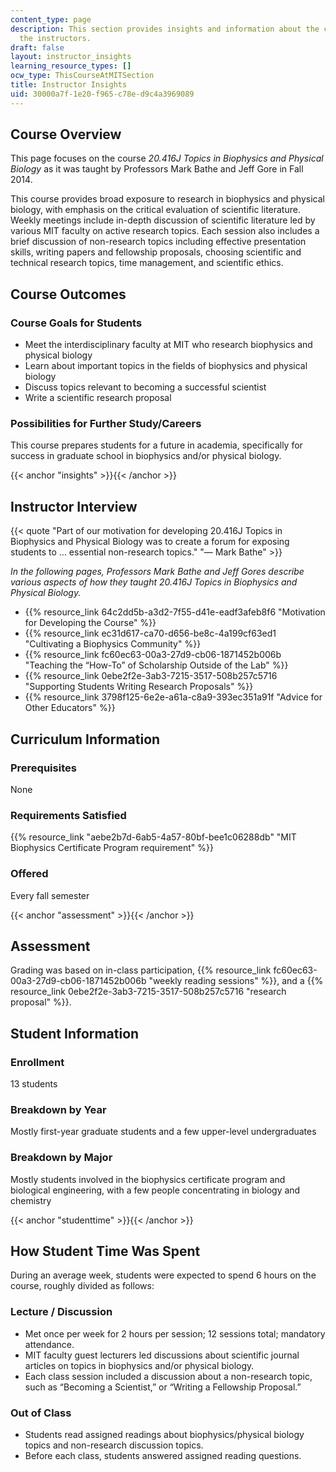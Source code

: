 ```yaml
---
content_type: page
description: This section provides insights and information about the course from
  the instructors.
draft: false
layout: instructor_insights
learning_resource_types: []
ocw_type: ThisCourseAtMITSection
title: Instructor Insights
uid: 30000a7f-1e20-f965-c78e-d9c4a3969089
---
```

## Course Overview

This page focuses on the course _20.416J Topics in Biophysics and Physical Biology_ as it was taught by Professors Mark Bathe and Jeff Gore in Fall 2014.

This course provides broad exposure to research in biophysics and physical biology, with emphasis on the critical evaluation of scientific literature. Weekly meetings include in-depth discussion of scientific literature led by various MIT faculty on active research topics. Each session also includes a brief discussion of non-research topics including effective presentation skills, writing papers and fellowship proposals, choosing scientific and technical research topics, time management, and scientific ethics.

## Course Outcomes

### Course Goals for Students

- Meet the interdisciplinary faculty at MIT who research biophysics and physical biology
- Learn about important topics in the fields of biophysics and physical biology
- Discuss topics relevant to becoming a successful scientist
- Write a scientific research proposal

### Possibilities for Further Study/Careers

This course prepares students for a future in academia, specifically for success in graduate school in biophysics and/or physical biology.

{{< anchor "insights" >}}{{< /anchor >}}

## Instructor Interview

{{< quote "Part of our motivation for developing 20.416J Topics in Biophysics and Physical Biology was to create a forum for exposing students to … essential non-research topics." "— Mark Bathe" >}}

_In the following pages, Professors Mark Bathe and Jeff Gores describe various aspects of how they taught 20.416J Topics in Biophysics and Physical Biology._

- {{% resource_link 64c2dd5b-a3d2-7f55-d41e-eadf3afeb8f6 "Motivation for Developing the Course" %}}
- {{% resource_link ec31d617-ca70-d656-be8c-4a199cf63ed1 "Cultivating a Biophysics Community" %}}
- {{% resource_link fc60ec63-00a3-27d9-cb06-1871452b006b "Teaching the “How-To” of Scholarship Outside of the Lab" %}}
- {{% resource_link 0ebe2f2e-3ab3-7215-3517-508b257c5716 "Supporting Students Writing Research Proposals" %}}
- {{% resource_link 3798f125-6e2e-a61a-c8a9-393ec351a91f "Advice for Other Educators" %}}

## Curriculum Information

### Prerequisites

None

### Requirements Satisfied

{{% resource_link "aebe2b7d-6ab5-4a57-80bf-bee1c06288db" "MIT Biophysics Certificate Program requirement" %}}

### Offered

Every fall semester

{{< anchor "assessment" >}}{{< /anchor >}}

## Assessment

Grading was based on in-class participation, {{% resource_link fc60ec63-00a3-27d9-cb06-1871452b006b "weekly reading sessions" %}}, and a {{% resource_link 0ebe2f2e-3ab3-7215-3517-508b257c5716 "research proposal" %}}.

## Student Information

### Enrollment

13 students

### Breakdown by Year

Mostly first-year graduate students and a few upper-level undergraduates

### Breakdown by Major

Mostly students involved in the biophysics certificate program and biological engineering, with a few people concentrating in biology and chemistry

{{< anchor "studenttime" >}}{{< /anchor >}}

## How Student Time Was Spent

During an average week, students were expected to spend 6 hours on the course, roughly divided as follows:

### Lecture / Discussion

- Met once per week for 2 hours per session; 12 sessions total; mandatory attendance.
- MIT faculty guest lecturers led discussions about scientific journal articles on topics in biophysics and/or physical biology.
- Each class session included a discussion about a non-research topic, such as “Becoming a Scientist,” or “Writing a Fellowship Proposal.”

### Out of Class

- Students read assigned readings about biophysics/physical biology topics and non-research discussion topics.
- Before each class, students answered assigned reading questions.